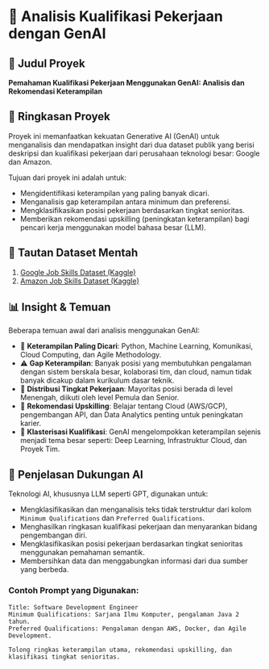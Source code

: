 # 💼 Analisis Kualifikasi Pekerjaan dengan GenAI

## 📌 Judul Proyek
**Pemahaman Kualifikasi Pekerjaan Menggunakan GenAI: Analisis dan Rekomendasi Keterampilan**

## 🧠 Ringkasan Proyek
Proyek ini memanfaatkan kekuatan Generative AI (GenAI) untuk menganalisis dan mendapatkan insight dari dua dataset publik yang berisi deskripsi dan kualifikasi pekerjaan dari perusahaan teknologi besar: Google dan Amazon.

Tujuan dari proyek ini adalah untuk:
- Mengidentifikasi keterampilan yang paling banyak dicari.
- Menganalisis gap keterampilan antara minimum dan preferensi.
- Mengklasifikasikan posisi pekerjaan berdasarkan tingkat senioritas.
- Memberikan rekomendasi upskilling (peningkatan keterampilan) bagi pencari kerja menggunakan model bahasa besar (LLM).

## 📂 Tautan Dataset Mentah
1. [Google Job Skills Dataset (Kaggle)](https://www.kaggle.com/datasets/niyamatalmass/google-job-skills)
2. [Amazon Job Skills Dataset (Kaggle)](https://www.kaggle.com/datasets/atahmasb/amazon-job-skills)

## 📊 Insight & Temuan
Beberapa temuan awal dari analisis menggunakan GenAI:
- 📌 **Keterampilan Paling Dicari**: Python, Machine Learning, Komunikasi, Cloud Computing, dan Agile Methodology.
- ⚠️ **Gap Keterampilan**: Banyak posisi yang membutuhkan pengalaman dengan sistem berskala besar, kolaborasi tim, dan cloud, namun tidak banyak dicakup dalam kurikulum dasar teknik.
- 🧩 **Distribusi Tingkat Pekerjaan**: Mayoritas posisi berada di level Menengah, diikuti oleh level Pemula dan Senior.
- 🎯 **Rekomendasi Upskilling**: Belajar tentang Cloud (AWS/GCP), pengembangan API, dan Data Analytics penting untuk peningkatan karier.
- 🧠 **Klasterisasi Kualifikasi**: GenAI mengelompokkan keterampilan sejenis menjadi tema besar seperti: Deep Learning, Infrastruktur Cloud, dan Proyek Tim.

## 🤖 Penjelasan Dukungan AI
Teknologi AI, khususnya LLM seperti GPT, digunakan untuk:
- Mengklasifikasikan dan menganalisis teks tidak terstruktur dari kolom `Minimum Qualifications` dan `Preferred Qualifications`.
- Menghasilkan ringkasan kualifikasi pekerjaan dan menyarankan bidang pengembangan diri.
- Mengklasifikasikan posisi pekerjaan berdasarkan tingkat senioritas menggunakan pemahaman semantik.
- Membersihkan data dan menggabungkan informasi dari dua sumber yang berbeda.

### Contoh Prompt yang Digunakan:
```plaintext
Title: Software Development Engineer
Minimum Qualifications: Sarjana Ilmu Komputer, pengalaman Java 2 tahun.
Preferred Qualifications: Pengalaman dengan AWS, Docker, dan Agile Development.

Tolong ringkas keterampilan utama, rekomendasi upskilling, dan klasifikasi tingkat senioritas.
